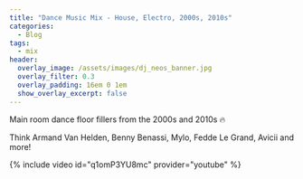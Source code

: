 ```yaml
---
title: "Dance Music Mix - House, Electro, 2000s, 2010s"
categories:
  - Blog
tags:
  - mix
header:
  overlay_image: /assets/images/dj_neos_banner.jpg
  overlay_filter: 0.3
  overlay_padding: 16em 0 1em
  show_overlay_excerpt: false
---
```


Main room dance floor fillers from the 2000s and 2010s 🔥

Think Armand Van Helden, Benny Benassi, Mylo, Fedde Le Grand, Avicii and more!

{% include video id="q1omP3YU8mc" provider="youtube" %}
